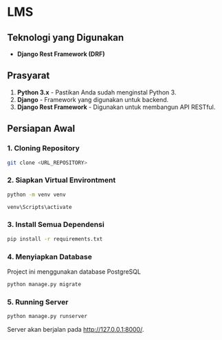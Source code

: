 # LMS 

## Teknologi yang Digunakan

- **Django Rest Framework (DRF)**

## Prasyarat

1. **Python 3.x** - Pastikan Anda sudah menginstal Python 3.
2. **Django** - Framework yang digunakan untuk backend.
3. **Django Rest Framework** - Digunakan untuk membangun API RESTful.


## Persiapan Awal

### 1. **Cloning Repository**

```bash 
git clone <URL_REPOSITORY> 
```
### 2. **Siapkan Virtual Environtment**

```bash
python -m venv venv

venv\Scripts\activate
```
### 3. **Install Semua Dependensi**
```bash
pip install -r requirements.txt
```
### 4. **Menyiapkan Database**
Project ini menggunakan database PostgreSQL
```bash
python manage.py migrate
```
### 5. **Running Server**
```bash
python manage.py runserver
```
Server akan berjalan pada http://127.0.0.1:8000/.

